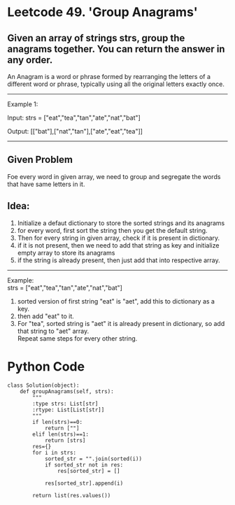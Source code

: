 # Leetcode 49. 'Group Anagrams' 

## Given an array of strings strs, group the anagrams together. You can return the answer in any order.

An Anagram is a word or phrase formed by rearranging the letters of a different word or phrase, typically using all the original letters exactly once.

---
Example 1:

Input: strs = ["eat","tea","tan","ate","nat","bat"]  </br>

Output: [["bat"],["nat","tan"],["ate","eat","tea"]] </br>

----
## Given Problem 

Foe every word in given array, we need to group and segregate the words that have same letters in it. </br>

## Idea:

1. Initialize a defaut dictionary to store the sorted strings and its anagrams </br>
2. for every word, first sort the string then you get the default string. </br>
3. Then for every string in given array, check if it is present in dictionary.  </br>
4. if it is not present, then we need to add that string as key and initialize empty array to store its anagrams </br>
5. if the string is already present, then just add that into respective array. </br>

---

Example: </br>
strs = ["eat","tea","tan","ate","nat","bat"] </br>
1. sorted version of first string "eat" is "aet", add this to dictionary as a key. </br>
2. then add "eat" to it. </br>
3. For "tea", sorted string is "aet" it is already present in dictionary, so add that string to "aet" array.  </br>
Repeat same steps for every other string. </br>

# Python Code
```
class Solution(object):
    def groupAnagrams(self, strs):
        """
        :type strs: List[str]
        :rtype: List[List[str]]
        """
        if len(strs)==0:
            return [""]
        elif len(strs)==1:
            return [strs]
        res={}
        for i in strs:
            sorted_str = "".join(sorted(i))
            if sorted_str not in res:
                res[sorted_str] = []
            
            res[sorted_str].append(i)

        return list(res.values())
```

